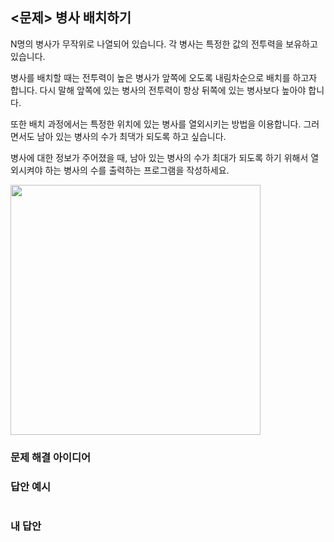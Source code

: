 ## <문제> 병사 배치하기
N명의 병사가 무작위로 나열되어 있습니다. 각 병사는 특정한 값의 전투력을 보유하고 있습니다.

병사를 배치할 때는 전투력이 높은 병사가 앞쪽에 오도록 내림차순으로 배치를 하고자 합니다. 다시 말해 
앞쪽에 있는 병사의 전투력이 항상 뒤쪽에 있는 병사보다 높아야 합니다.

또한 배치 과정에서는 특정한 위치에 있는 병사를 열외시키는 방법을 이용합니다. 그러면서도 남아 있는 
병사의 수가 최댁가 되도록 하고 싶습니다.

병사에 대한 정보가 주어졌을 때, 남아 있는 병사의 수가 최대가 되도록 하기 위해서 열외시켜야 하는 
병사의 수를 출력하는 프로그램을 작성하세요.

<img src=https://user-images.githubusercontent.com/62216628/162132540-eaa40c2c-c02a-464c-b9d9-5883bc1cf40c.png width=400px></img>

### 문제 해결 아이디어


### 답안 예시
```

```

### 내 답안
```

```

